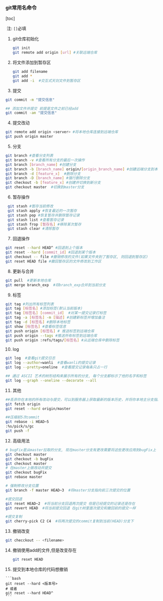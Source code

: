 ### git常用名命令

[toc]

​	注:  `[]`必填 

1. git仓库初始化

   ```bash
   git init
   git remote add origin [url] #关联远端仓库
   ```
   
2. 将文件添加到暂存区

   ```bash
   git add filename
   git add *
   git add -i  #交互式天剑文件到暂存区
   ```

3. 提交

  ```bash
  git commit -m "提交信息"
  
  ## 添加文件并提交 前提是文件之前已经add 
  git commit -am "提交信息"
  ```

4. 提交改动

  ```bash
  git remote add origin <server> #将本地仓库连接到远端仓库
  git push origin master
  ```

5. 分支

  ```bash
  git branch #查看分支列表
  git branch -v #查看所有分支的最后一次操作
  git branch [branch_name] #创建分支
  git branch -b [branch_name] origin/[origin_branch_name] #创建远端分支到本地
  git branch -d [feature_x]  #删除分支
  git branch -D [branch_name] #强行删除分支
  git checkout -b [feature_x] #创建并切换到新分支
  git checkout master  #切换到master分支 
  ```

6. 暂存操作

  ```bash
   git stash #暂存当前修改
   git stash apply #恢复最近的一次暂存
   git stash pop #恢复暂存并删除暂存记录
   git stash list #查看暂存记录
   git stash frop [暂存名] #移除某次暂存
   git stash clear #清除暂存
  ```

7. 回退操作
  ```bash
  git reset --hard HEAD^ #回退到上个版本
  git reset --hard [commit_id] #回退到某个版本
  git checkout -- file #撤销修改的文件(如果文件夹到了暂存区, 则回退到暂存区)
  git reset HEAD file #撤回暂存区的文件修改到工作区
  ```

8. 更新与合并

  ```bash
  git pull  #更新本地仓库
  git merge branch_exp  #将branch_exp合并到当前分支
  ```

9. 标签

  ```bash
  git tag #列出所有标签列表
  git tag [标签名] #添加标签(默认当前版本)
  git tag [标签名] [commit_id]  #对某一提交记录打标签
  git tag -a [标签名] -m [描述] #创建新标签并增加备注
  git tag -d [标签名] #删除本地标签
  git show [标签名] #查看标签信息
  git push origin [标签名] # 推送标签到远端仓库
  git push origin --tags #推送所有标签到远端仓库
  git push origin :refs/tags/[标签名] #从远端仓库中删除标签
  ```

10. log

  ```bash
  git log  #查看git提交日志
  git log --author=wanli  #查看wanli的提交记录
  git log --pretty=oneline  #查看提交记录每条只占一行

  ## 通过 ASCII 艺术的树形结构来展示所有的分支, 每个分支都标示了他的名字和标签
  git log --graph --oneline --decorate --all
  ```

11. 其他

  ```bash
  ##丢弃你在本地的所有改动与提交，可以到服务器上获取最新的版本历史，并将你本地主分支指向它
  git fetch origin
  git reset --hard origin/master

  ##压缩前5次commit
  git rebase -i HEAD~5
  :%s/pick/s/gc
  git push -f
  ```

12. 高级用法

  ```bash
  # bugFix是从master拉取的分支, 现在master分支有更改需要将这些更改应用到bugFix上
  git checkout master
  git checkout -b bugFix
  git checkout master
  # 在master上做改动并提交
  git checkout bugFix
  git rebase master

  # 强制修改分支位置
  git branch -f master HEAD~3  #将master分支指向前三次提交的位置

  #提交回退
  git reset HEAD~2  #将当前分支回退两次提交 但是已经提交的记录还是存在
  git revert HEAD  #将当前提交回退 在git树里面次提交和撤回前的提交一样

  #提交复制
  git cherry-pick C2 C4  #将两次提交的commit复制到当前(HEAD)分支下
  ```

13.	撤销改变

  ```bash
  git checckout -- <filename>
  ```

14. 撤销使用add的文件,但是改变存在

    ```bash
    git reset HEAD
    ```
    
15.  提交到本地仓库的代码想撤销
  
    ```bash
    git reset --hard <版本号>
    # 或者
    git reset --hard HDAD^
    ```
    
    

